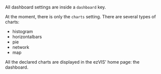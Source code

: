 All dashboard settings are inside a `dashboard` key.

At the moment, there is only the `charts` setting. There are several types of charts:

- histogram
- horizontalbars
- pie
- network
- map

All the declared charts are displayed in the ezVIS' home page: the dashboard.

